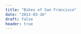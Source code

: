 ```yaml
---
title: "Bikes of San Francisco"
date: "2013-03-16"
draft: false
header: true
---
```


```rimg {alt="Bikes Of San Francisco", src="/images/5112789301_6721e579be_o.jpg"}
```